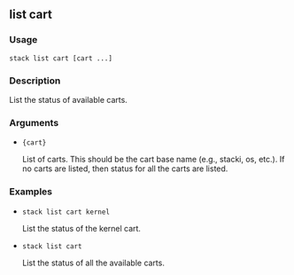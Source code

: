 ## list cart

### Usage

`stack list cart [cart ...]`

### Description


List the status of available carts.



### Arguments

* `{cart}`

   List of carts. This should be the cart base name (e.g., stacki, os,
	etc.). If no carts are listed, then status for all the carts are
	listed.


### Examples

* `stack list cart kernel`

   List the status of the kernel cart.

* `stack list cart`

   List the status of all the available carts.



